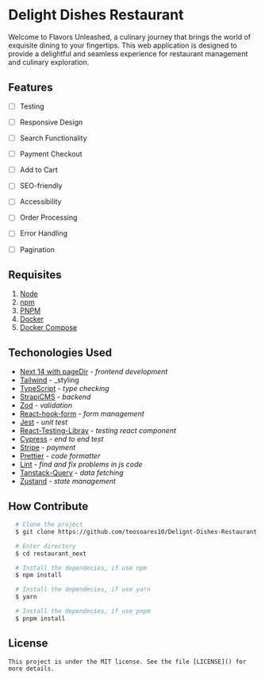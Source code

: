 <h1 align="center">
  <img src="" />
  <p></p>
</h1>

# Delight Dishes Restaurant

Welcome to Flavors Unleashed, a culinary journey that brings the world of exquisite dining to your fingertips. This web application is designed to provide a delightful and seamless experience for restaurant management and culinary exploration.

## Features
  - [ ] Testing
  - [ ] Responsive Design
  - [ ] Search Functionality
  - [ ] Payment Checkout
  - [ ] Add to Cart
  - [ ] SEO-friendly
  - [ ] Accessibility
  - [ ] Order Processing
  - [ ] Error Handling
  - [ ] Pagination


## Requisites

  1. [Node](https://nodejs.org/) 
  2. [npm](https://www.npmjs.com/)
  3. [PNPM](https://pnpm.io/)
  3. [Docker](https://www.docker.com/)
  4. [Docker Compose](https://docs.docker.com/compose/)

## Techonologies Used

  - [Next 14 with pageDir](https://nextjs.org/) - _frontend development_
  - [Tailwind](https://tailwindcss.com/) - _styling
  - [TypeScript](https://www.typescriptlang.org/) - _type checking_
  - [StrapiCMS](https://strapi.io/) - _backend_
  - [Zod](https://zod.dev/) - _validation_
  - [React-hook-form](https://react-hook-form.com/) - _form management_
  - [Jest](https://jestjs.io/) - _unit test_
  - [React-Testing-Libray](https://testing-library.com/) - _testing react component_
  - [Cypress](https://playwright.dev/) - _end to end test_
  - [Stripe](https://Stripe.com/) - _payment_
  - [Prettier](https://prettier.io/) - _code formatter_
  - [Lint](https://prettier.io/) - _find and fix problems in js code_
  - [Tanstack-Query](https://tanstack.com/query) - _data fetching_
  - [Zustand](https://www.npmjs.com/package/zustand?activeTab=readme) - _state management_

## How Contribute

  ```bash
    # Clone the project
    $ git clone https://github.com/teosoares10/Delignt-Dishes-Restaurant.git
  ```
  ```bash
    # Enter directory
    $ cd restaurant_next
  ```
  ```bash
    # Install the dependecies, if use npm
    $ npm install
  ```
  ```bash
    # Install the dependecies, if use yarn
    $ yarn
  ```
  ```bash
    # Install the dependecies, if use pnpm
    $ pnpm install
  ```

  ## License

    This project is under the MIT license. See the file [LICENSE]() for more details. 
